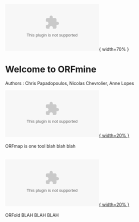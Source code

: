 ![LOGO_ORFmine](./img/icons/Logo_ORFmine.eps){ width=70% }


# Welcome to ORFmine

Authors : Chris Papadopoulos, Nicolas Chevrolier, Anne Lopes


[ ![](./img/icons/Logo_ORFmap.eps){ width=20% }](./orfmap_description.md) <br><br>
ORFmap is one tool blah blah blah 
<br><br><br>
[![](./img/icons/Logo_ORFold.eps){ width=20% }](./Objective_orfold.md) <br><br>
ORFold BLAH BLAH BLAH 
